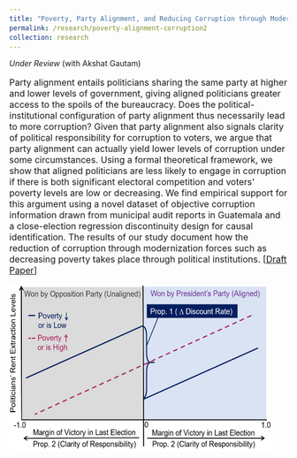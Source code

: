 ```yaml
---
title: "Poverty, Party Alignment, and Reducing Corruption through Modernization: Evidence from Guatemala"
permalink: /research/poverty-alignment-corruption2
collection: research
---
```


<style>
.thumbnaildiss1 {
    background-color: black;
    height: 300px;
    display: inline-block; 
    background-size: cover; 
    background-position: center center;
    background-repeat: no-repeat;
}
</style>

*Under Review* (with Akshat Gautam)

<p style="font-size: 12pt; width: 100%; text-align: left;">Party alignment entails politicians sharing the same party at higher and lower levels of government, giving aligned politicians greater access to the spoils of the bureaucracy. Does the political-institutional configuration of party alignment thus necessarily lead to more corruption? Given that party alignment also signals clarity of political responsibility for corruption to voters, we argue that party alignment can actually yield lower levels of corruption under some circumstances. Using a formal theoretical framework, we show that aligned politicians are less likely to engage in corruption if there is both significant electoral competition and voters' poverty levels are low or decreasing. We find empirical support for this argument using a novel dataset of objective corruption information drawn from municipal audit reports in Guatemala and a close-election regression discontinuity design for causal identification. The results of our study document how the reduction of corruption through modernization forces such as decreasing poverty takes place through political institutions. [<a href="https://mikedenly.com/files/dg-corruption.pdf">Draft Paper</a>]</p>

<p style="font-size: 12pt; width: 100%; text-align: left;"><img src="/images/prop1and2.png" class="thumbnaildiss1" style="width: 94%;"></p>